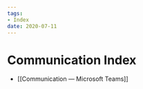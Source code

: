 ```yaml
---
tags:
- Index
date: 2020-07-11
---
```


# Communication  Index

<!--
```dataview
List
From #Communicate 
```
-->

- [[Communication — Microsoft Teams]]


